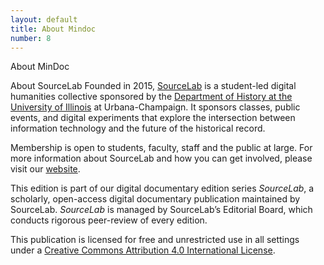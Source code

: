 ```yaml
---
layout: default
title: About Mindoc
number: 8
---
```


About MinDoc


About SourceLab
Founded in 2015, [SourceLab](http://sourcelab.history.illinois.edu/) is a student-led digital humanities collective sponsored by the [Department of History at the University of Illinois](https://history.illinois.edu/) at Urbana-Champaign. It sponsors classes, public events, and digital experiments that explore the intersection between information technology and the future of the historical record.

Membership is open to students, faculty, staff and the public at large. For more information about SourceLab and how you can get involved, please visit our [website](http://sourcelab.history.illinois.edu/).

This edition is part of our digital documentary edition series _SourceLab_, a scholarly, open-access digital documentary publication maintained by SourceLab. _SourceLab_ is managed by SourceLab’s Editorial Board, which conducts rigorous peer-review of every edition.

This publication is licensed for free and unrestricted use in all settings under a [Creative Commons Attribution 4.0 International License](https://creativecommons.org/licenses/by/4.0/).
